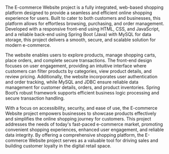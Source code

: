 The E-commerce Website project is a fully integrated, web-based shopping platform designed to provide a seamless and efficient online shopping experience for users. Built to cater to both customers and businesses, this platform allows for effortless browsing, purchasing, and order management. Developed with a responsive front-end using HTML, CSS, and JavaScript, and a reliable back-end using Spring Boot (Java) with MySQL for data storage, this project delivers a smooth, secure, and scalable solution for modern e-commerce.

The website enables users to explore products, manage shopping carts, place orders, and complete secure transactions. The front-end design focuses on user engagement, providing an intuitive interface where customers can filter products by categories, view product details, and review pricing. Additionally, the website incorporates user authentication and order tracking, while MySQL and JDBC ensure reliable data management for customer details, orders, and product inventories. Spring Boot’s robust framework supports efficient business logic processing and secure transaction handling.

With a focus on accessibility, security, and ease of use, the E-commerce Website project empowers businesses to showcase products effectively and simplifies the online shopping journey for customers. This project addresses the needs of today's fast-paced e-commerce market, promoting convenient shopping experiences, enhanced user engagement, and reliable data integrity. By offering a comprehensive shopping platform, the E-commerce Website project serves as a valuable tool for driving sales and building customer loyalty in the digital retail space.
